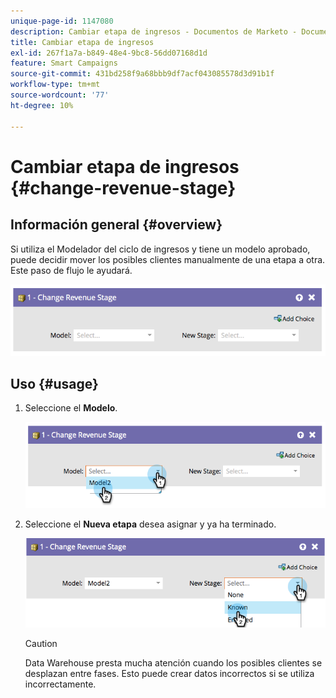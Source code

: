 ```yaml
---
unique-page-id: 1147080
description: Cambiar etapa de ingresos - Documentos de Marketo - Documentación del producto
title: Cambiar etapa de ingresos
exl-id: 267f1a7a-b849-48e4-9bc8-56dd07168d1d
feature: Smart Campaigns
source-git-commit: 431bd258f9a68bbb9df7acf043085578d3d91b1f
workflow-type: tm+mt
source-wordcount: '77'
ht-degree: 10%

---
```


# Cambiar etapa de ingresos {#change-revenue-stage}

## Información general {#overview}

Si utiliza el Modelador del ciclo de ingresos y tiene un modelo aprobado, puede decidir mover los posibles clientes manualmente de una etapa a otra. Este paso de flujo le ayudará.

![](assets/image2014-9-22-17-3a4-3a59.png)

## Uso {#usage}

1. Seleccione el **Modelo**.

   ![](assets/image2014-9-22-17-3a5-3a4.png)

1. Seleccione el **Nueva etapa** desea asignar y ya ha terminado.

   ![](assets/image2014-9-22-17-5-8.png)

   >[!CAUTION]
   >
   >Data Warehouse presta mucha atención cuando los posibles clientes se desplazan entre fases. Esto puede crear datos incorrectos si se utiliza incorrectamente.
